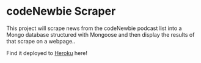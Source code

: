 # codeNewbie Scraper

This project will scrape news from the codeNewbie podcast list into a Mongo database structured with Mongoose and then display the results of that scrape on a webpage..

Find it deployed to [Heroku](https://codenewbie-scraper.herokuapp.com/home) here!
